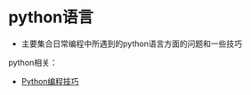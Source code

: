 # python语言
  * 主要集合日常编程中所遇到的python语言方面的问题和一些技巧

python相关：  
  * [Python编程技巧](Python_Coding_Skills.md)
